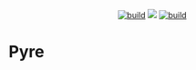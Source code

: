 <div align="center">

  <a href="https://github.com/orbitaldrift/pyre/actions/workflows/ci-rust.yml"><img src="https://github.com/orbitaldrift/pyre/actions/workflows/ci-rust.yml/badge.svg" alt="build"/></a>
  <a href="https://codecov.io/gh/orbitaldrift/pyre" ><img src="https://codecov.io/gh/orbitaldrift/pyre/graph/badge.svg?token=kWbdZz7H3g"/></a>
  <a href="https://github.com/orbitaldrift/pyre/actions/workflows/ci-release.yml"><img src="https://github.com/orbitaldrift/pyre/actions/workflows/ci-release.yml/badge.svg" alt="build"/></a>

</div>

# Pyre

